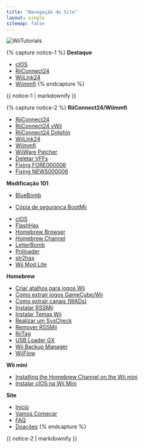 ```yaml
---
title: "Navegação do Site"
layout: single
sitemap: false
---
```


![WiiTutorials](/images/WiiTutorials.jpg)

{% capture notice-1 %}
**Destaque**

+ [cIOS](cios)
+ [RiiConnect24](riiconnect24)
+ [WiiLink24](wiilink24)
+ [Wiimmfi](wiimmfi)
{% endcapture %}
<div class="notice--info">{{ notice-1 | markdownify }}</div>

{% capture notice-2 %}
**RiiConnect24/Wiimmfi**
+ [RiiConnect24](riiconnect24)
+ [RiiConnect24 vWii](riiconnect24-vwii)
+ [RiiConnect24 Dolphin](riiconnect24-dolphin)
+ [WiiLink24](wiilink24)
+ [Wiimmfi](wiimmfi)
+ [WiiWare Patcher](wiiwarepatcher)
+ [Deletar VFFs](deleting-vffs)
+ [Fixing FORE000006](riiconnect24-batteryfix)
+ [Fixing NEWS000006](news000006)

**Modificação 101**
+ [BlueBomb](bluebomb)
* [Cópia de segurança BootMii](bootmii)
+ [cIOS](cios)
+ [FlashHax](flashhax)
+ [Homebrew Browser](hbb)
+ [Homebrew Channel](hbc)
+ [LetterBomb](letterbomb)
+ [Priiloader](priiloader)
+ [str2hax](str2hax)
+ [Wii Mod Lite](wiimodlite)

**Homebrew**
+ [Criar atalhos para jogos Wii](wiigsc)
+ [Como extrair jogos GameCube/Wii](dump-games)
+ [Como extrair canais (WADs)](dump-wads)
+ [Instalar RSSMii](rssmii)
+ [Instalar Temas Wii](themes)
+ [Realizar um SysCheck](syscheck)
+ [Remover RSSMii](rssmii-remove)
+ [RiiTag](riitag)
+ [USB Loader GX](usbloadergx)
+ [Wii Backup Manager](wiibackupmanager)
+ [WiiFlow](wiiflow)

**Wii mini**
+ [Installing the Homebrew Channel on the Wii mini](hbc-mini)
+ [Instalar cIOS na Wii Mini](cios-mini)

**Site**
+ [Início](/)
+ [Vamos Começar](get-started)
+ [FAQ](faq)
+ [Doações](donations)
{% endcapture %}
<div class="notice--primary">{{ notice-2 | markdownify }}</div>
